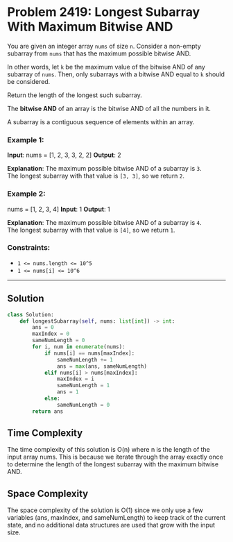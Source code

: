 # Problem 2419: Longest Subarray With Maximum Bitwise AND

You are given an integer array `nums` of size `n`. Consider a non-empty subarray from `nums` that has the maximum possible bitwise AND.

In other words, let `k` be the maximum value of the bitwise AND of any subarray of `nums`. Then, only subarrays with a bitwise AND equal to `k` should be considered.

Return the length of the longest such subarray.

The **bitwise AND** of an array is the bitwise AND of all the numbers in it.

A subarray is a contiguous sequence of elements within an array.

### Example 1:

**Input**: 
nums = [1, 2, 3, 3, 2, 2]
**Output**: 
2

**Explanation**: 
The maximum possible bitwise AND of a subarray is `3`.  
The longest subarray with that value is `[3, 3]`, so we return `2`.

### Example 2:
nums = [1, 2, 3, 4]
**Input**: 
1
**Output**: 
1

**Explanation**: 
The maximum possible bitwise AND of a subarray is `4`.  
The longest subarray with that value is `[4]`, so we return `1`.

### Constraints:

- `1 <= nums.length <= 10^5`
- `1 <= nums[i] <= 10^6`

---

## Solution

```python
class Solution:
    def longestSubarray(self, nums: list[int]) -> int:
        ans = 0
        maxIndex = 0
        sameNumLength = 0
        for i, num in enumerate(nums):
            if nums[i] == nums[maxIndex]:
                sameNumLength += 1
                ans = max(ans, sameNumLength)
            elif nums[i] > nums[maxIndex]:
                maxIndex = i
                sameNumLength = 1
                ans = 1
            else:
                sameNumLength = 0
        return ans
```
<h2>Time Complexity</h2>
The time complexity of this solution is O(n) where n is the length of the input array nums. This is because we iterate through the array exactly once to determine the length of the longest subarray with the maximum bitwise AND.

<h2>Space Complexity</h2>
The space complexity of the solution is O(1) since we only use a few variables (ans, maxIndex, and sameNumLength) to keep track of the current state, and no additional data structures are used that grow with the input size.

